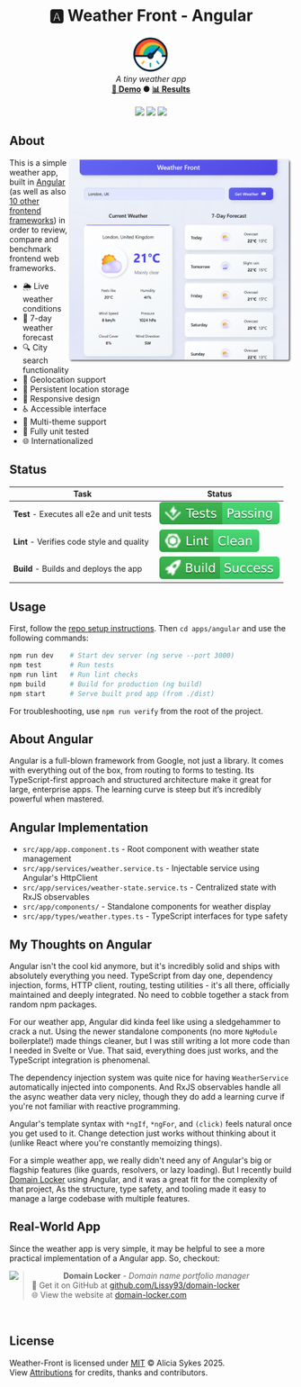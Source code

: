 <!-- start_header -->
<h1 align="center">🅰️ Weather Front - Angular</h1>

<p align="center">
  <img width="64" src="https://raw.githubusercontent.com/lissy93/framework-benchmarks/refs/heads/main/assets/favicon.png" /><br>
  <i>A tiny weather app</i>
  <br>
  <b><a href="/">🚀 Demo</a> ● <a href="https://frontend-framework-benchmarks.as93.net">📊 Results</a></b>
  <br><br>
  <a href="https://angular.io/" target="_blank"><img src="https://img.shields.io/badge/Framework-Angular-DD0031?logo=angular&logoColor=fff&labelColor=DD0031" /></a>
  <a href="https://github.com/Lissy93/framework-benchmarks/blob/main/LICENSE"><img src="https://img.shields.io/badge/License-MIT-AE56FF?logo=googledocs&logoColor=fff&labelColor=8A2BE2" /></a>
  <a href="https://github.com/lissy93"><img src="https://img.shields.io/badge/Author-Lissy93-EA4AAA?logo=githubsponsors&logoColor=fff&labelColor=E31591" /></a>
</p>
<!-- end_header -->

<!-- start_about -->

## About

<img align="right" src="/assets/screenshot.png" width="400">

This is a simple weather app, built in [Angular](https://angular.io/) (as well as also [10 other frontend frameworks](/)) in order to review, compare and benchmark frontend web frameworks.

- 🌦️ Live weather conditions
- 📅 7-day weather forecast
- 🔍 City search functionality
- 📍 Geolocation support
- 💾 Persistent location storage
- 📱 Responsive design
- ♿ Accessible interface
- 🎨 Multi-theme support
- 🧪 Fully unit tested
- 🌐 Internationalized

<!-- end_about -->

<!-- start_status -->

## Status

| Task | Status |
|---|---|
| **Test** - Executes all e2e and unit tests | [![Test Status](https://raw.githubusercontent.com/lissy93/framework-benchmarks/refs/heads/badges/test-angular.svg)](https://github.com/lissy93/framework-benchmarks/actions/workflows/test.yml) |
| **Lint** - Verifies code style and quality | [![Lint Status](https://raw.githubusercontent.com/lissy93/framework-benchmarks/refs/heads/badges/lint-angular.svg)](https://github.com/lissy93/framework-benchmarks/actions/workflows/lint.yml) |
| **Build** - Builds and deploys the app | [![Build Status](https://raw.githubusercontent.com/lissy93/framework-benchmarks/refs/heads/badges/build-angular.svg)](https://github.com/lissy93/framework-benchmarks/actions/workflows/build.yml) |

<!-- end_status -->

<!-- start_usage -->

## Usage

First, follow the [repo setup instructions](https://github.com/lissy93/framework-benchmarks?tab=readme-ov-file#usage). Then `cd apps/angular` and use the following commands:

```bash
npm run dev    # Start dev server (ng serve --port 3000)
npm test       # Run tests
npm run lint   # Run lint checks
npm build      # Build for production (ng build)
npm start      # Serve built prod app (from ./dist)
```

For troubleshooting, use `npm run verify` from the root of the project.

<!-- end_usage -->

## About Angular
<!-- start_framework_description -->
Angular is a full-blown framework from Google, not just a library. 
It comes with everything out of the box, from routing to forms to testing. 
Its TypeScript-first approach and structured architecture make it great for large, enterprise apps. 
The learning curve is steep but it’s incredibly powerful when mastered.

<!-- end_framework_description -->

## Angular Implementation
<!-- start_framework_specific -->
- `src/app/app.component.ts` - Root component with weather state management
- `src/app/services/weather.service.ts` - Injectable service using Angular's HttpClient
- `src/app/services/weather-state.service.ts` - Centralized state with RxJS observables
- `src/app/components/` - Standalone components for weather display
- `src/app/types/weather.types.ts` - TypeScript interfaces for type safety
<!-- end_framework_specific -->

## My Thoughts on Angular
<!-- start_my_thoughts -->
Angular isn't the cool kid anymore, but it's incredibly solid and ships with absolutely everything you need. TypeScript from day one, dependency injection, forms, HTTP client, routing, testing utilities - it's all there, officially maintained and deeply integrated. No need to cobble together a stack from random npm packages.

For our weather app, Angular did kinda feel like using a sledgehammer to crack a nut. Using the newer standalone components (no more `NgModule` boilerplate!) made things cleaner, but I was still writing a lot more code than I needed in Svelte or Vue. That said, everything does just works, and the TypeScript integration is phenomenal.

The dependency injection system was quite nice for having `WeatherService` automatically injected into components. And RxJS observables handle all the async weather data very nicley, though they do add a learning curve if you're not familiar with reactive programming.

Angular's template syntax with `*ngIf`, `*ngFor`, and `(click)` feels natural once you get used to it. Change detection just works without thinking about it (unlike React where you're constantly memoizing things).

For a simple weather app, we really didn't need any of Angular's big or flagship features (like guards, resolvers, or lazy loading). But I recently build [Domain Locker](https://github.com/lissy93/domain-locker) using Angular, and it was a great fit for the complexity of that project, As the structure, type safety, and tooling made it easy to manage a large codebase with multiple features.
<!-- end_my_thoughts -->


<!-- start_real_world_app -->

## Real-World App
Since the weather app is very simple, it may be helpful to see a more practical implementation of a Angular app. So, checkout:

<a href="https://github.com/Lissy93/domain-locker"><img align="left" src="https://storage.googleapis.com/as93-screenshots/project-logos/domain-locker.png" width="96"></a>

> **Domain Locker** - _Domain name portfolio manager_<br>
> 🐙 Get it on GitHub at [github.com/Lissy93/domain-locker](https://github.com/Lissy93/domain-locker)<br>
> 🌐 View the website at [domain-locker.com](https://domain-locker.com)

<br>
<!-- end_real_world_app -->

<!-- start_license -->

## License

Weather-Front is licensed under [MIT](https://github.com/lissy93/framework-benchmarks/blob/main/LICENSE) © Alicia Sykes 2025.<br>
View [Attributions](https://github.com/lissy93/framework-benchmarks?tab=readme-ov-file#attributions) for credits, thanks and contributors.

<!-- end_license -->
